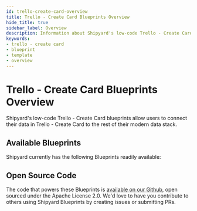 ```yaml
---
id: trello-create-card-overview
title: Trello - Create Card Blueprints Overview
hide_title: true
sidebar_label: Overview
description: Information about Shipyard's low-code Trello - Create Card templates.
keywords:
- trello - create card
- blueprint
- template
- overview
---
```


# Trello - Create Card Blueprints Overview

Shipyard's low-code Trello - Create Card blueprints allow users to connect their data in Trello - Create Card to the rest of their modern data stack.

## Available Blueprints
Shipyard currently has the following Blueprints readily available: 

## Open Source Code
The code that powers these Blueprints is [available on our Github](None), open sourced under the Apache License 2.0. We'd love to have you contribute to others using Shipyard Blueprints by creating issues or submitting PRs.
